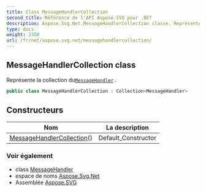 ```yaml
---
title: Class MessageHandlerCollection
second_title: Référence de l'API Aspose.SVG pour .NET
description: Aspose.Svg.Net.MessageHandlerCollection classe. Représente la collection duMessageHandler .
type: docs
weight: 2350
url: /fr/net/aspose.svg.net/messagehandlercollection/
---
```

## MessageHandlerCollection class

Représente la collection du[`MessageHandler`](../messagehandler/) .

```csharp
public class MessageHandlerCollection : Collection<MessageHandler>
```

## Constructeurs

| Nom | La description |
| --- | --- |
| [MessageHandlerCollection](messagehandlercollection/)() | Default_Constructor |

### Voir également

* class [MessageHandler](../messagehandler/)
* espace de noms [Aspose.Svg.Net](../../aspose.svg.net/)
* Assemblée [Aspose.SVG](../../)


